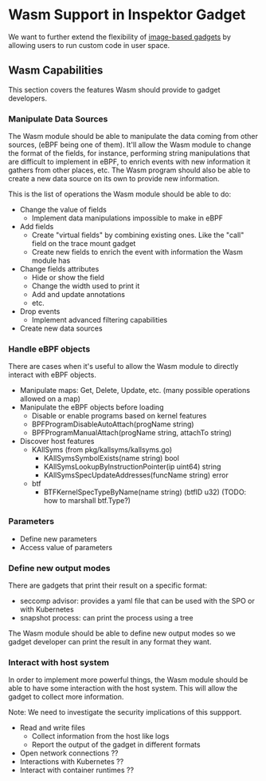 # Wasm Support in Inspektor Gadget

We want to further extend the flexibility of [image-based
gadgets](./002-containerized-gadgets.md) by allowing users to run custom code in
user space.

## Wasm Capabilities

This section covers the features Wasm should provide to gadget developers.

### Manipulate Data Sources

The Wasm module should be able to manipulate the data coming from other sources,
(eBPF being one of them). It'll allow the Wasm module to change the format of
the fields, for instance, performing string manipulations that are difficult to
implement in eBPF, to enrich events with new information it gathers from other
places, etc. The Wasm program should also be able to create a new data source on
its own to provide new information.

This is the list of operations the Wasm module should be able to do:

- Change the value of fields
  - Implement data manipulations impossible to make in eBPF
- Add fields
  - Create "virtual fields" by combining existing ones. Like the "call" field on the trace mount gadget
  - Create new fields to enrich the event with information the Wasm module has
- Change fields attributes
  - Hide or show the field
  - Change the width used to print it
  - Add and update annotations
  - etc.
- Drop events
  - Implement advanced filtering capabilities
- Create new data sources

### Handle eBPF objects

There are cases when it's useful to allow the Wasm module to directly interact
with eBPF objects.

- Manipulate maps: Get, Delete, Update, etc. (many possible operations allowed on a map)
- Manipulate the eBPF objects before loading
  - Disable or enable programs based on kernel features
  - BPFProgramDisableAutoAttach(progName string)
  - BPFProgramManualAttach(progName string, attachTo string)
- Discover host features
  - KAllSyms (from pkg/kallsyms/kallsyms.go)
    - KAllSymsSymbolExists(name string) bool
    - KAllSymsLookupByInstructionPointer(ip uint64) string
    - KAllSymsSpecUpdateAddresses(funcName string) error
  - btf
    - BTFKernelSpecTypeByName(name string) (btfID u32) (TODO: how to marshall btf.Type?)

### Parameters

- Define new parameters
- Access value of parameters

### Define new output modes

There are gadgets that print their result on a specific format:
- seccomp advisor: provides a yaml file that can be used with the SPO or with Kubernetes
- snapshot process: can print the process using a tree

The Wasm module should be able to define new output modes so we gadget developer
can print the result in any format they want.

### Interact with host system

In order to implement more powerful things, the Wasm module should be able to
have some interaction with the host system. This will allow the gadget to
collect more information.

Note: We need to investigate the security implications of this suppport.

- Read and write files
  - Collect information from the host like logs
  - Report the output of the gadget in different formats
- Open network connections ??
- Interactions with Kubernetes ??
- Interact with container runtimes ??
